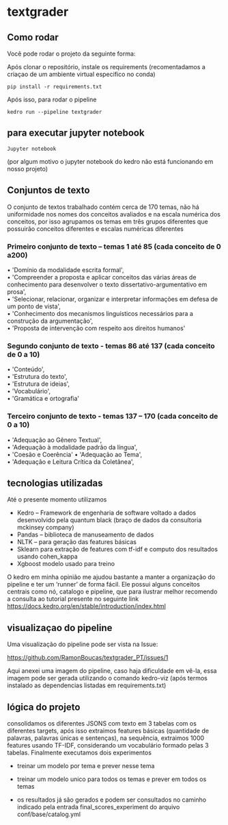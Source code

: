 # textgrader
 

## Como rodar

Você pode rodar o projeto da seguinte forma:

Após clonar o repositório, instale os requirements (recomentadamos a criaçao de um ambiente virtual 
especifico no conda)

```
pip install -r requirements.txt
```

Após isso, para rodar o pipeline

```
kedro run --pipeline textgrader
```

## para executar jupyter notebook
```
Jupyter notebook 
```
(por algum motivo o jupyter notebook do kedro não está funcionando em nosso projeto)


## Conjuntos de texto

O conjunto de textos trabalhado contém cerca de 170 temas, não há uniformidade nos nomes dos conceitos avaliados e na escala numérica dos conceitos, por isso agrupamos os temas em três grupos diferentes que possuirão conceitos diferentes e escalas numéricas diferentes

### Primeiro conjunto de texto – temas 1 até 85 (cada conceito de  0 a200)
• 'Domínio da modalidade escrita formal',                                                                                                  
• 'Compreender a proposta e aplicar conceitos das várias áreas de conhecimento para desenvolver o texto dissertativo-argumentativo em prosa',   
• 'Selecionar, relacionar, organizar e interpretar informações em defesa de um ponto de vista',                                                 
• 'Conhecimento dos mecanismos linguísticos necessários para a construção da argumentação',                                                     
• 'Proposta de intervenção com respeito aos direitos humanos'           

### Segundo conjunto de texto -  temas 86 até 137 (cada conceito de 0 a 10)
•	'Conteúdo',                                                                                                                               
•	'Estrutura do texto',                                                                                                               
•	'Estrutura de ideias',                                                                                                                 
•	'Vocabulário',                                                                                                                       
•	'Gramática e ortografia' 

### Terceiro conjunto de texto - temas 137 – 170 (cada conceito de 0 a 10)
•	'Adequação ao Gênero Textual',                                                                                                               
•	'Adequação à modalidade padrão da língua',                                                                                                    
•	'Coesão e Coerência'
•	'Adequação ao Tema',                                                                                                                        
•	'Adequação e Leitura Crítica da Coletânea',                                                                                                


## tecnologias utilizadas

Até o presente momento utilizamos 
*	Kedro – Framework de engenharia de software voltado a dados desenvolvido pela quantum black (braço de dados da consultoria mckinsey company) 
*	Pandas – biblioteca de manuseamento de dados
*	NLTK – para geração das features básicas
*	Sklearn para extração de features com tf-idf e computo dos resultados usando cohen_kappa
*	Xgboost modelo usado para treino 

O kedro em minha opinião me ajudou bastante a manter a organização do pipeline e ter um 
‘runner’ de forma fácil. Ele possui alguns conceitos centrais como nó, catalogo e pipeline, que para ilustrar melhor recomendo a consulta ao tutorial presente no seguinte link 
https://docs.kedro.org/en/stable/introduction/index.html


## visualizaçao do pipeline
Uma visualização do pipeline pode ser vista na Issue:
 
 https://github.com/RamonBoucas/textgrader_PT/issues/1

Aqui anexei uma imagem do pipeline, caso haja dificuldade em vê-la, essa imagem pode ser gerada 
utilizando o comando kedro-viz (após termos instalado as dependencias listadas em requirements.txt)

## lógica do projeto 

consolidamos os diferentes JSONS com texto em 3 tabelas com os diferentes targets, 
após isso extraimos features básicas (quantidade de palavras, palavras únicas e sentenças),
na sequência, extraimos 1000 features usando TF-IDF, considerando um vocabulário formado pelas 3 tabelas.
Finalmente executamos dois experimentos

* treinar um modelo por tema e prever nesse tema
* treinar um modelo unico para todos os temas e prever em todos os temas

* os resultados já são gerados e podem ser consultados no caminho indicado pela entrada 
final_scores_experiment do arquivo conf/base/catalog.yml


 
